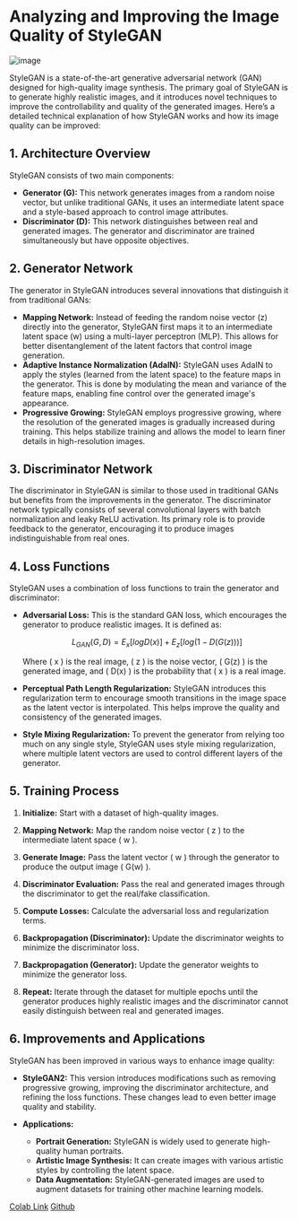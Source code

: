 # Analyzing and Improving the Image Quality of StyleGAN

![image](https://github.com/user-attachments/assets/70725b3f-5758-4e66-baed-949353ae93e8)


StyleGAN is a state-of-the-art generative adversarial network (GAN) designed for high-quality image synthesis. The primary goal of StyleGAN is to generate highly realistic images, and it introduces novel techniques to improve the controllability and quality of the generated images. Here’s a detailed technical explanation of how StyleGAN works and how its image quality can be improved:

## 1. Architecture Overview

StyleGAN consists of two main components:

- **Generator (G):** This network generates images from a random noise vector, but unlike traditional GANs, it uses an intermediate latent space and a style-based approach to control image attributes.
- **Discriminator (D):** This network distinguishes between real and generated images. The generator and discriminator are trained simultaneously but have opposite objectives.

## 2. Generator Network

The generator in StyleGAN introduces several innovations that distinguish it from traditional GANs:

- **Mapping Network:** Instead of feeding the random noise vector (z) directly into the generator, StyleGAN first maps it to an intermediate latent space (w) using a multi-layer perceptron (MLP). This allows for better disentanglement of the latent factors that control image generation.
- **Adaptive Instance Normalization (AdaIN):** StyleGAN uses AdaIN to apply the styles (learned from the latent space) to the feature maps in the generator. This is done by modulating the mean and variance of the feature maps, enabling fine control over the generated image's appearance.
- **Progressive Growing:** StyleGAN employs progressive growing, where the resolution of the generated images is gradually increased during training. This helps stabilize training and allows the model to learn finer details in high-resolution images.

## 3. Discriminator Network

The discriminator in StyleGAN is similar to those used in traditional GANs but benefits from the improvements in the generator. The discriminator network typically consists of several convolutional layers with batch normalization and leaky ReLU activation. Its primary role is to provide feedback to the generator, encouraging it to produce images indistinguishable from real ones.

## 4. Loss Functions

StyleGAN uses a combination of loss functions to train the generator and discriminator:

- **Adversarial Loss:** This is the standard GAN loss, which encourages the generator to produce realistic images. It is defined as:

    ```math
    L_{GAN}(G, D) = E_{x}[log D(x)] + E_{z}[log(1 - D(G(z)))]
    ```

    Where \( x \) is the real image, \( z \) is the noise vector, \( G(z) \) is the generated image, and \( D(x) \) is the probability that \( x \) is a real image.

- **Perceptual Path Length Regularization:** StyleGAN introduces this regularization term to encourage smooth transitions in the image space as the latent vector is interpolated. This helps improve the quality and consistency of the generated images.

- **Style Mixing Regularization:** To prevent the generator from relying too much on any single style, StyleGAN uses style mixing regularization, where multiple latent vectors are used to control different layers of the generator.

## 5. Training Process

1. **Initialize:** Start with a dataset of high-quality images.

2. **Mapping Network:** Map the random noise vector \( z \) to the intermediate latent space \( w \).

3. **Generate Image:** Pass the latent vector \( w \) through the generator to produce the output image \( G(w) \).

4. **Discriminator Evaluation:** Pass the real and generated images through the discriminator to get the real/fake classification.

5. **Compute Losses:** Calculate the adversarial loss and regularization terms.

6. **Backpropagation (Discriminator):** Update the discriminator weights to minimize the discriminator loss.

7. **Backpropagation (Generator):** Update the generator weights to minimize the generator loss.

8. **Repeat:** Iterate through the dataset for multiple epochs until the generator produces highly realistic images and the discriminator cannot easily distinguish between real and generated images.

## 6. Improvements and Applications

StyleGAN has been improved in various ways to enhance image quality:

- **StyleGAN2:** This version introduces modifications such as removing progressive growing, improving the discriminator architecture, and refining the loss functions. These changes lead to even better image quality and stability.

- **Applications:**
  - **Portrait Generation:** StyleGAN is widely used to generate high-quality human portraits.
  - **Artistic Image Synthesis:** It can create images with various artistic styles by controlling the latent space.
  - **Data Augmentation:** StyleGAN-generated images are used to augment datasets for training other machine learning models.

[Colab Link](https://colab.research.google.com/github/keras-team/keras-io/blob/master/examples/generative/ipynb/stylegan.ipynb)
[Github](https://github.com/NVlabs/stylegan2)
